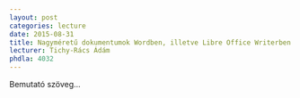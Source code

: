 ```yaml
---
layout: post
categories: lecture
date: 2015-08-31
title: Nagyméretű dokumentumok Wordben, illetve Libre Office Writerben
lecturer: Tichy-Rács Ádám
phdla: 4032
---
```


Bemutató szöveg...

